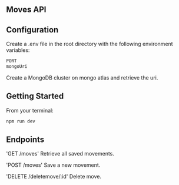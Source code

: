 ## Moves API

## Configuration

Create a .env file in the root directory with the following environment variables:

```sh
PORT
mongoUri
```

Create a MongoDB cluster on mongo atlas and retrieve the uri.

## Getting Started

From your terminal:

```sh
npm run dev
```

## Endpoints

'GET /moves'
Retrieve all saved movements.

'POST /moves'
Save a new movement.

'DELETE /deletemove/:id'
Delete move.
